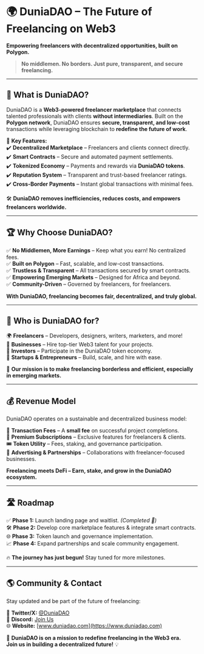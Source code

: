 # 🌍 DuniaDAO – The Future of Freelancing on Web3  

**Empowering freelancers with decentralized opportunities, built on Polygon.**  

> **No middlemen. No borders. Just pure, transparent, and secure freelancing.**  

---

## 🎯 What is DuniaDAO?  

DuniaDAO is a **Web3-powered freelancer marketplace** that connects talented professionals with clients **without intermediaries**. Built on the **Polygon network**, DuniaDAO ensures **secure, transparent, and low-cost** transactions while leveraging blockchain to **redefine the future of work**.  

🚀 **Key Features:**  
✔️ **Decentralized Marketplace** – Freelancers and clients connect directly.  
✔️ **Smart Contracts** – Secure and automated payment settlements.  
✔️ **Tokenized Economy** – Payments and rewards via **DuniaDAO tokens**.  
✔️ **Reputation System** – Transparent and trust-based freelancer ratings.  
✔️ **Cross-Border Payments** – Instant global transactions with minimal fees.  

🛠 **DuniaDAO removes inefficiencies, reduces costs, and empowers freelancers worldwide.**  

---

## 🏆 Why Choose DuniaDAO?  

✅ **No Middlemen, More Earnings** – Keep what you earn! No centralized fees.  
✅ **Built on Polygon** – Fast, scalable, and low-cost transactions.  
✅ **Trustless & Transparent** – All transactions secured by smart contracts.  
✅ **Empowering Emerging Markets** – Designed for Africa and beyond.  
✅ **Community-Driven** – Governed by freelancers, for freelancers.  

**With DuniaDAO, freelancing becomes fair, decentralized, and truly global.**  

---

## 👥 Who is DuniaDAO for?  

🌍 **Freelancers** – Developers, designers, writers, marketers, and more!  
💼 **Businesses** – Hire top-tier Web3 talent for your projects.  
🏦 **Investors** – Participate in the DuniaDAO token economy.  
🌱 **Startups & Entrepreneurs** – Build, scale, and hire with ease.  

📌 **Our mission is to make freelancing borderless and efficient, especially in emerging markets.**  

---

## 💰 Revenue Model  

DuniaDAO operates on a sustainable and decentralized business model:  

💸 **Transaction Fees** – A **small fee** on successful project completions.  
🚀 **Premium Subscriptions** – Exclusive features for freelancers & clients.  
🎟 **Token Utility** – Fees, staking, and governance participation.  
🤝 **Advertising & Partnerships** – Collaborations with freelancer-focused businesses.  

**Freelancing meets DeFi – Earn, stake, and grow in the DuniaDAO ecosystem.**  

---

## 🛣 Roadmap  

✅ **Phase 1:** Launch landing page and waitlist. *(Completed 🎉)*    
🛠 **Phase 2:** Develop core marketplace features & integrate smart contracts.  
🌐 **Phase 3:** Token launch and governance implementation.  
📈 **Phase 4:** Expand partnerships and scale community engagement.  

🔥 **The journey has just begun!** Stay tuned for more milestones.  

---

## 🌎 Community & Contact  

Stay updated and be part of the future of freelancing:  

📢 **Twitter/X:** [@DuniaDAO](https://twitter.com/DuniaDAO)  
💬 **Discord:** [Join Us](https://discord.gg/duniadao)  
🌐 **Website:** [www.duniadao.com](https://www.duniadao.com)  

🚀 **DuniaDAO is on a mission to redefine freelancing in the Web3 era.**  
**Join us in building a decentralized future!** 💡  








